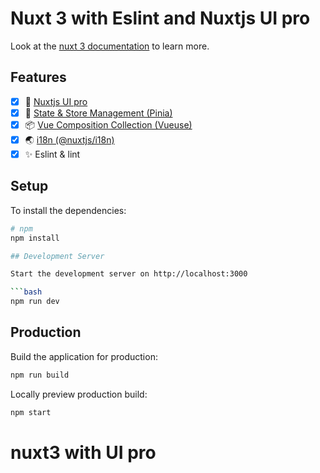 # Nuxt 3 with Eslint and Nuxtjs UI pro

Look at the [nuxt 3 documentation](https://v3.nuxtjs.org) to learn more.

## Features

- [x] 🚀 [Nuxtjs UI pro ](https://tailwindcss.nuxt.dev/)
- [x] 🍍 [State & Store Management (Pinia)](https://pinia.vuejs.org/)
- [x] 📦 [Vue Composition Collection (Vueuse)](https://vueuse.org/)
- [x] 🌏 [i18n (@nuxtjs/i18n)](https://www.npmjs.com/package/@nuxtjs/i18n)
- [x] ✨ Eslint & lint

## Setup

To install the dependencies:

````bash
# npm
npm install

## Development Server

Start the development server on http://localhost:3000

```bash
npm run dev
````

## Production

Build the application for production:

```bash
npm run build
```

Locally preview production build:

```bash
npm start
```

# nuxt3 with UI pro
